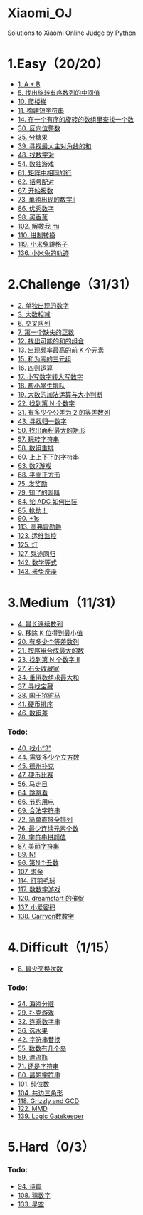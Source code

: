 # Xiaomi_OJ
Solutions to Xiaomi Online Judge by Python

# 1.Easy（20/20）

- [1. A + B](./1_easy/1_two_number_add.py)
- [5. 找出旋转有序数列的中间值](./1_easy/5_rotating_ordered_sequence.py)
- [10. 爬楼梯](./1_easy/10_climb_stairs.py)
- [11. 构建短字符串](./1_easy/11_short_string.py)
- [14. 在一个有序的旋转的数组里查找一个数](./1_easy/14_find_number_in_rotated_array.py)
- [30. 反向位整数](./1_easy/30_reverse_integer.py)
- [35. 分糖果](./1_easy/35_candy_assign.py)
- [39. 寻找最大主对角线的和](./1_easy/39_diagonal_sum.py)
- [48. 找数字对](./1_easy/48_number_pairs.py)
- [54. 数独游戏](./1_easy/54_sudoku_game.py)
- [61. 矩阵中相同的行](./1_easy/61_same_row.py)
- [62. 括号配对](./1_easy/62_bracket_pair.py)
- [67. 开始报数](./1_easy/67_count_off.py)
- [73. 单独出现的数字II](./1_easy/73_find_appear_once.py)
- [86. 优秀数字](./1_easy/86_excellent_number.py)
- [98. 买香蕉](./1_easy/98_buy_banana.py)
- [102. 解救我 mi](./1_easy/102_rescue_mi.py)
- [110. 进制转换](./1_easy/110_decimal_conversion.py)
- [119. 小米兔跳格子](./1_easy/119_rabbit_hopscotch.py)
- [136. 小米兔的轨迹](./1_easy/136_rabbit_trace.py)

# 2.Challenge（31/31）

- [2. 单独出现的数字](./2_challenge/2_find_number_appear_once.py)
- [3. 大数相减](./2_challenge/3_bignumber_subtraction.py)
- [6. 交叉队列](./2_challenge/6_cross_queue_M.py)
- [7. 第一个缺失的正数](./2_challenge/7_positive_missing_M.py)
- [12. 找出可能的和的组合](./2_challenge/12_possible_sum_M.py)
- [13. 出现频率最高的前 K 个元素](./2_challenge/13_top_K_elements.py)
- [15. 和为零的三元组](./2_challenge/15_sum_zero_triple.py)
- [16. 四则运算](./2_challenge/16_arithmetic.py)
- [17. 小写数字转大写数字](./2_challenge/17_chinese_uppercase_number.py)
- [18. 帮小学生排队](./2_challenge/18_schoolchild_queue.py)
- [19. 大数的加法运算与大小判断](./2_challenge/19_bignumber_addition.py)
- [22. 找到第 N 个数字](./2_challenge/22_find_Nth_number.py)
- [31. 有多少个公差为 2 的等差数列](./2_challenge/31_arithmetic_sequence.py)
- [43. 寻找归一数字](./2_challenge/43_find_normalization_number.py)
- [50. 找出面积最大的矩形](./2_challenge/50_largest_rectangle.py)
- [57. 玩转字符串](./2_challenge/57_string_transformation.py)
- [58. 数组重排](./2_challenge/58_array_rearrangement.py)
- [60. 上上下下的字符串](./2_challenge/60_up_down_string.py)
- [63. 数7游戏](./2_challenge/63_game_of_seven.py)
- [68. 平面正方形](./2_challenge/68_flat_square.py)
- [75. 发奖励](./2_challenge/75_reward.py)
- [79. 知了的鸣叫](./2_challenge/79_cicada_tweet.py)
- [84. 论 ADC 如何出装](./2_challenge/84_ADC.py)
- [85. 抢劫！](./2_challenge/85_robbery.py)
- [90. +1s](./2_challenge/90_add_one_second.py)
- [113. 高弗雷勋爵](./2_challenge/113_Lord_Gorey_M.py)
- [123. 运维监控](./2_challenge/123_operations_monitoring_M.py)
- [125. 灯](./2_challenge/125_lamp_M.py)
- [127. 殊途同归](./2_challenge/127_different_roads_to_same_place_M.py)
- [142. 数学等式](./2_challenge/142_mathematical_equation_M.py)
- [143. 米兔洗澡](./2_challenge/143_rabbit_bath_M.py)

# 3.Medium（11/31）

- [4. 最长连续数列](./3_medium/4_longest_consecutive_sequence.py)
- [9. 移除 K 位得到最小值](./3_medium/9_remove_K_to_get_min.py)
- [20. 有多少个等差数列](./3_medium/20_arithmetic_progression_M.py)
- [21. 按序组合成最大的数](./3_medium/21_combine_to_get_max_M.py)
- [23. 找到第 N 个数字 II](./3_medium/23_find_Nth_number_II_M.py)
- [27. 石头收藏家](./3_medium/27_stone_collector.py)
- [34. 重排数组求最大和](./3_medium/34_reorder_to_get_max.py)
- [37. 寻找宝藏](./3_medium/37_looking_for_treasure_M.py)
- [38. 国王招驸马](./3_medium/38_emperor_recruit_son-in-law_M.py)
- [41. 硬币排序](./3_medium/41_coin_sorting.py)
- [46. 数组差](./3_medium/46_array_diff_M.py)

### Todo:
- [40. 找小“3”]()
- [44. 需要多少个立方数]()
- [45. 德州扑克]()
- [47. 硬币比赛]()
- [56. 马走日]()
- [64. 跳跳看]()
- [66. 节约用电]()
- [69. 合法字符串]()
- [72. 简单直接全排列]()
- [76. 最少连续元素个数]()
- [78. 字符串拼颜值]()
- [87. 美丽字符串]()
- [89. N!]()
- [96. 第N个丑数]()
- [107. 求余]()
- [114. 打羽毛球]()
- [117. 数数字游戏]()
- [120. dreamstart 的催促]()
- [137. 小爱密码]()
- [138. Carryon数数字]()

# 4.Difficult（1/15）

- [8. 最少交换次数](./4_difficult/8_min_exchange.py)

### Todo:
- [24. 海盗分赃]()
- [29. 扑克游戏]()
- [32. 连乘数字串]()
- [36. 选水果]()
- [42. 字符串替换]()
- [55. 数数有几个岛]()
- [59. 漂流瓶]()
- [71. 还是字符串]()
- [80. 最短字符串]()
- [101. 纯位数]()
- [104. 共边三角形]()
- [118. Grizzly and GCD]()
- [122. MMD]()
- [139. Logic Gatekeeper]()

# 5.Hard（0/3）

### Todo:
- [94. 诗篇]()
- [108. 猜数字]()
- [133. 星空]()

